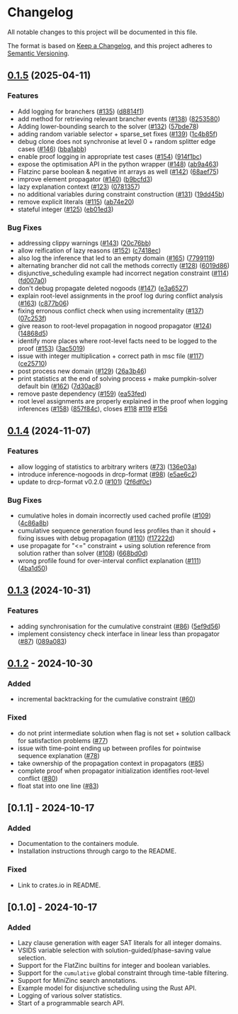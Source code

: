 # Changelog

All notable changes to this project will be documented in this file.

The format is based on [Keep a Changelog](https://keepachangelog.com/en/1.1.0/),
and this project adheres to [Semantic Versioning](https://semver.org/spec/v2.0.0.html).

## [0.1.5](https://github.com/consol-lab/pumpkin/compare/pumpkin-solver-v0.1.4...pumpkin-solver-v0.1.5) (2025-04-11)


### Features

* Add logging for branchers ([#135](https://github.com/consol-lab/pumpkin/issues/135)) ([d8814f1](https://github.com/consol-lab/pumpkin/commit/d8814f12fe7e8bd38ccdfc02bdb049ee84d7fe16))
* add method for retrieving relevant brancher events ([#138](https://github.com/consol-lab/pumpkin/issues/138)) ([8253580](https://github.com/consol-lab/pumpkin/commit/8253580ef0a5e222abb8d81fa88a5e1d2e66bf89))
* Adding lower-bounding search to the solver ([#132](https://github.com/consol-lab/pumpkin/issues/132)) ([57bde78](https://github.com/consol-lab/pumpkin/commit/57bde7879c20e02d2d59eeae627178eecd02460e))
* adding random variable selector + sparse_set fixes ([#139](https://github.com/consol-lab/pumpkin/issues/139)) ([1c4b85f](https://github.com/consol-lab/pumpkin/commit/1c4b85fe9fb802c9409df52741c0dff8c6b68d4a))
* debug clone does not synchronise at level 0 + random splitter edge cases ([#146](https://github.com/consol-lab/pumpkin/issues/146)) ([bba1abb](https://github.com/consol-lab/pumpkin/commit/bba1abbd1a24f4dd6fc9d09f387383aa2fd36eb1))
* enable proof logging in appropriate test cases ([#154](https://github.com/consol-lab/pumpkin/issues/154)) ([914f1bc](https://github.com/consol-lab/pumpkin/commit/914f1bc37cead8a6d8945b715af4551e4c11437b))
* expose the optimisation API in the python wrapper ([#148](https://github.com/consol-lab/pumpkin/issues/148)) ([ab9a463](https://github.com/consol-lab/pumpkin/commit/ab9a4632d08343ef685bf0223f400cdfe666a829))
* Flatzinc parse boolean & negative int arrays as well ([#142](https://github.com/consol-lab/pumpkin/issues/142)) ([68aef75](https://github.com/consol-lab/pumpkin/commit/68aef7575a2316d24d3652618fe630f135cb028b))
* improve element propagator ([#140](https://github.com/consol-lab/pumpkin/issues/140)) ([b9bcfd3](https://github.com/consol-lab/pumpkin/commit/b9bcfd318c44725df0b90661ac7da1e1ca8fe07c))
* lazy explanation context ([#123](https://github.com/consol-lab/pumpkin/issues/123)) ([0781357](https://github.com/consol-lab/pumpkin/commit/0781357aae2fc4753df67d469056e397ecc46dd6))
* no additional variables during constraint construction ([#131](https://github.com/consol-lab/pumpkin/issues/131)) ([19dd45b](https://github.com/consol-lab/pumpkin/commit/19dd45b97ab7cffb08f61500ff80c8e270145eab))
* remove explicit literals ([#115](https://github.com/consol-lab/pumpkin/issues/115)) ([ab74e20](https://github.com/consol-lab/pumpkin/commit/ab74e20d511856dea3469aea067902db1d6a1d1f))
* stateful integer ([#125](https://github.com/consol-lab/pumpkin/issues/125)) ([eb01ed3](https://github.com/consol-lab/pumpkin/commit/eb01ed34fd0a62a3b34060a7f9f7418390c7e26c))


### Bug Fixes

* addressing clippy warnings ([#143](https://github.com/consol-lab/pumpkin/issues/143)) ([20c76bb](https://github.com/consol-lab/pumpkin/commit/20c76bb551588cff776c8c7154da8bcac4f2497c))
* allow reification of lazy reasons ([#152](https://github.com/consol-lab/pumpkin/issues/152)) ([c7418ec](https://github.com/consol-lab/pumpkin/commit/c7418ec1669050d78bea3f79dd7770f004f22593))
* also log the inference that led to an empty domain ([#165](https://github.com/consol-lab/pumpkin/issues/165)) ([7799119](https://github.com/consol-lab/pumpkin/commit/7799119a4ab65635636dac69bec50373b2e76494))
* alternating brancher did not call the methods correctly ([#128](https://github.com/consol-lab/pumpkin/issues/128)) ([6019d86](https://github.com/consol-lab/pumpkin/commit/6019d8606478625d40e225c8dab2bf19a8160b15))
* disjunctive_scheduling example had incorrect negation constraint ([#114](https://github.com/consol-lab/pumpkin/issues/114)) ([fd007a0](https://github.com/consol-lab/pumpkin/commit/fd007a0af37d1674e42741eed97eb22e2a8ef3aa))
* don't debug propagate deleted nogoods ([#147](https://github.com/consol-lab/pumpkin/issues/147)) ([e3a6527](https://github.com/consol-lab/pumpkin/commit/e3a65279389f731dcd856325353b6d5d0167648b))
* explain root-level assignments in the proof log during conflict analysis ([#163](https://github.com/consol-lab/pumpkin/issues/163)) ([c877b06](https://github.com/consol-lab/pumpkin/commit/c877b0663fc9140ba55fd75e4dd7bc018d16bfa5))
* fixing erronous conflict check when using incrementality ([#137](https://github.com/consol-lab/pumpkin/issues/137)) ([07c253f](https://github.com/consol-lab/pumpkin/commit/07c253f568bce25cba9bc15e44656a7df1a95753))
* give reason to root-level propagation in nogood propagator ([#124](https://github.com/consol-lab/pumpkin/issues/124)) ([14868d5](https://github.com/consol-lab/pumpkin/commit/14868d5f69e159a528e881a78efdbb4e33449bca))
* identify more places where root-level facts need to be logged to the proof ([#153](https://github.com/consol-lab/pumpkin/issues/153)) ([3ac5019](https://github.com/consol-lab/pumpkin/commit/3ac50196d50314b268cf1ef2b178a64aa71a1b5f))
* issue with integer multiplication + correct path in msc file ([#117](https://github.com/consol-lab/pumpkin/issues/117)) ([ce25710](https://github.com/consol-lab/pumpkin/commit/ce25710071e58af84b6cdd0925b4099ab0d924a9))
* post process new domain ([#129](https://github.com/consol-lab/pumpkin/issues/129)) ([26a3b46](https://github.com/consol-lab/pumpkin/commit/26a3b46d45164b62ec5b58941065f956c9801c4f))
* print statistics at the end of solving process + make pumpkin-solver default bin ([#162](https://github.com/consol-lab/pumpkin/issues/162)) ([7d30ac8](https://github.com/consol-lab/pumpkin/commit/7d30ac83e55c07143f7afec20ce82ac00e014d71))
* remove paste dependency ([#159](https://github.com/consol-lab/pumpkin/issues/159)) ([ea53fed](https://github.com/consol-lab/pumpkin/commit/ea53fed1ee19fe8b902a407fea1fd2500ae4ae13))
* root level assignments are properly explained in the proof when logging inferences ([#158](https://github.com/consol-lab/pumpkin/issues/158)) ([857f84c](https://github.com/consol-lab/pumpkin/commit/857f84cbb39ab896bcbb36238fef29757d7536f3)), closes [#118](https://github.com/consol-lab/pumpkin/issues/118) [#119](https://github.com/consol-lab/pumpkin/issues/119) [#156](https://github.com/consol-lab/pumpkin/issues/156)

## [0.1.4](https://github.com/ConSol-Lab/Pumpkin/compare/pumpkin-solver-v0.1.3...pumpkin-solver-v0.1.4) (2024-11-07)


### Features

* allow logging of statistics to arbitrary writers ([#73](https://github.com/ConSol-Lab/Pumpkin/issues/73)) ([136e03a](https://github.com/ConSol-Lab/Pumpkin/commit/136e03a6440f7e07e24e0e2f4e79ceb837c67a2d))
* introduce inference-nogoods in drcp-format ([#98](https://github.com/ConSol-Lab/Pumpkin/issues/98)) ([e5ae6c2](https://github.com/ConSol-Lab/Pumpkin/commit/e5ae6c25ac6d9e5407d3b1ed963c20ef25e88d18))
* update to drcp-format v0.2.0 ([#101](https://github.com/ConSol-Lab/Pumpkin/issues/101)) ([2f6df0c](https://github.com/ConSol-Lab/Pumpkin/commit/2f6df0c403bce7951c41ee0e275b9bdbef1cf9c4))

### Bug Fixes

* cumulative holes in domain incorrectly used cached profile ([#109](https://github.com/ConSol-Lab/Pumpkin/issues/109)) ([4c86a8b](https://github.com/ConSol-Lab/Pumpkin/commit/4c86a8ba5a6b291c21da62be3fc4ed0e8321eda9))
* cumulative sequence generation found less profiles than it should + fixing issues with debug propagation ([#110](https://github.com/ConSol-Lab/Pumpkin/issues/110)) ([f17222d](https://github.com/ConSol-Lab/Pumpkin/commit/f17222db5dd2e8fd01a1c55c1c08e4c557de50e6))
* use propagate for "&lt;=" constraint + using solution reference from solution rather than solver  ([#108](https://github.com/ConSol-Lab/Pumpkin/issues/108)) ([668bd0d](https://github.com/ConSol-Lab/Pumpkin/commit/668bd0df2b5856d7f74b8f58a280660bd93daebc))
* wrong profile found for over-interval conflict explanation ([#111](https://github.com/ConSol-Lab/Pumpkin/issues/111)) ([4ba1d50](https://github.com/ConSol-Lab/Pumpkin/commit/4ba1d50276c4b189380e5a2072570297a5bfff0b))

## [0.1.3](https://github.com/ConSol-Lab/Pumpkin/compare/pumpkin-solver-v0.1.2...pumpkin-solver-v0.1.3) (2024-10-31)


### Features

* adding synchronisation for the cumulative constraint ([#86](https://github.com/ConSol-Lab/Pumpkin/issues/86)) ([5ef9d56](https://github.com/ConSol-Lab/Pumpkin/commit/5ef9d56f34e5d77cc3ccb753070f09cae93e7311))
* implement consistency check interface in linear less than propagator ([#87](https://github.com/ConSol-Lab/Pumpkin/issues/87)) ([089a083](https://github.com/ConSol-Lab/Pumpkin/commit/089a083432a064c5eb001e6b78293eac85d0e0f1))

## [0.1.2](https://github.com/ConSol-Lab/Pumpkin/compare/pumpkin-solver-v0.1.1...pumpkin-solver-v0.1.2) - 2024-10-30

### Added

- incremental backtracking for the cumulative constraint ([#60](https://github.com/ConSol-Lab/Pumpkin/pull/60))

### Fixed

- do not print intermediate solution when flag is not set + solution callback for satisfaction problems ([#77](https://github.com/ConSol-Lab/Pumpkin/pull/77))
- issue with time-point ending up between profiles for pointwise sequence explanation ([#78](https://github.com/ConSol-Lab/Pumpkin/pull/78))
- take ownership of the propagation context in propagators ([#85](https://github.com/ConSol-Lab/Pumpkin/pull/85))
- complete proof when propagator initialization identifies root-level conflict ([#80](https://github.com/ConSol-Lab/Pumpkin/pull/80))
- float stat into one line ([#83](https://github.com/ConSol-Lab/Pumpkin/pull/83))

## [0.1.1] - 2024-10-17

### Added

- Documentation to the containers module.
- Installation instructions through cargo to the README.

### Fixed

- Link to crates.io in README.

## [0.1.0] - 2024-10-17

### Added

- Lazy clause generation with eager SAT literals for all integer domains.
- VSIDS variable selection with solution-guided/phase-saving value selection.
- Support for the FlatZinc builtins for integer and boolean variables.
- Support for the `cumulative` global constraint through time-table filtering.
- Support for MiniZinc search annotations.
- Example model for disjunctive scheduling using the Rust API.
- Logging of various solver statistics.
- Start of a programmable search API.
